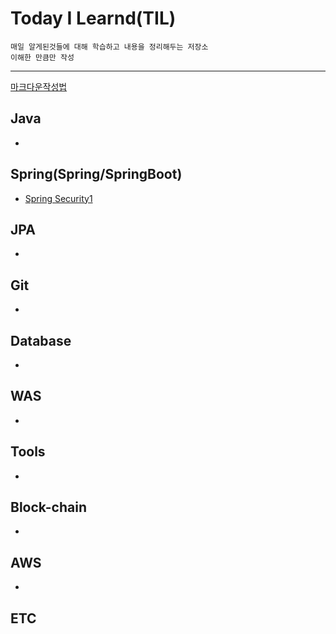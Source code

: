 # Today I Learnd(TIL)

```
매일 알게된것들에 대해 학습하고 내용을 정리해두는 저장소
이해한 만큼만 작성
```
--- 
[마크다운작성법](https://gist.github.com/ihoneymon/652be052a0727ad59601)

## Java
*


## Spring(Spring/SpringBoot)
* [Spring Security1](https://github.com/SohyeonP/TIL/blob/main/spring/SpringSecurity_1.md)

## JPA
*

## Git
*

## Database
*

## WAS
*

## Tools
*

## Block-chain
*

## AWS 
*

## ETC

